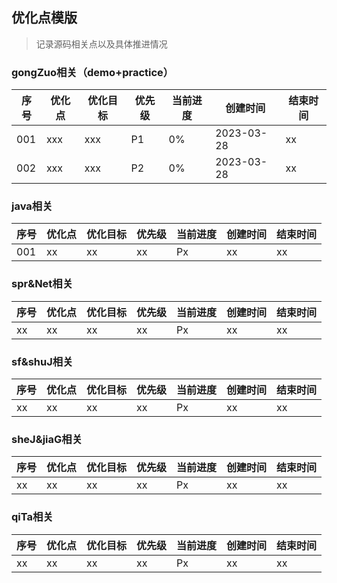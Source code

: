 ## 优化点模版
> 记录源码相关点以及具体推进情况

### gongZuo相关（demo+practice）
| 序号  | 优化点 | 优化目标 | 优先级 | 当前进度 | 创建时间       | 结束时间 |
|-----|-----|------|-----|------|------------|------|
| 001 | xxx | xxx  | P1  | 0%   | 2023-03-28 | xx   |
| 002 | xxx | xxx  | P2  | 0%   | 2023-03-28 | xx   |

### java相关
| 序号  | 优化点 | 优化目标 | 优先级 | 当前进度 | 创建时间 | 结束时间 |
|-----|-----|------|-----|------|------|------|
| 001 | xx  | xx   | xx  | Px   | xx   | xx   |

### spr&Net相关
| 序号  | 优化点 | 优化目标 | 优先级 | 当前进度 | 创建时间 | 结束时间 |
|-----|-----|------|-----|------|------|------|
| xx  | xx  | xx   | xx  | Px   | xx   | xx   |

### sf&shuJ相关
| 序号  | 优化点 | 优化目标 | 优先级 | 当前进度 | 创建时间 | 结束时间 |
|-----|-----|------|-----|------|------|------|
| xx  | xx  | xx   | xx  | Px   | xx   | xx   |

### sheJ&jiaG相关
| 序号  | 优化点 | 优化目标 | 优先级 | 当前进度 | 创建时间 | 结束时间 |
|-----|-----|------|-----|------|------|------|
| xx  | xx  | xx   | xx  | Px   | xx   | xx   |

### qiTa相关
| 序号  | 优化点 | 优化目标 | 优先级 | 当前进度 | 创建时间 | 结束时间 |
|-----|-----|------|-----|------|------|------|
| xx  | xx  | xx   | xx  | Px   | xx   | xx   |